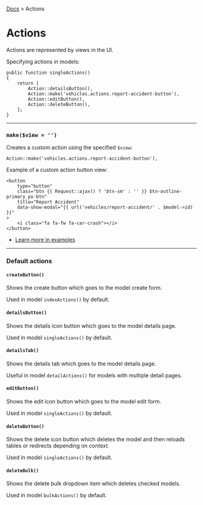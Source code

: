 [Docs](readme.md) > Actions

# Actions

Actions are represented by views in the UI.

Specifying actions in models:

    public function singleActions()
    {
        return [
            Action::detailsButton(),
            Action::make('vehicles.actions.report-accident-button'),
            Action::editButton(),
            Action::deleteButton(),
        ];
    }

---

### `make($view = '')`

Creates a custom action using the specified `$view`:

    Action::make('vehicles.actions.report-accident-button'),
    
Example of a custom action button view:

    <button
        type="button"
        class="btn {{ Request::ajax() ? 'btn-sm' : '' }} btn-outline-primary px-btn"
        title="Report Accident"
        data-show-modal="{{ url('vehicles/report-accident/' . $model->id) }}"
    >
        <i class="fa fa-fw fa-car-crash"></i>
    </button>
    
- [Learn more in examples](examples.md)

---

### Default actions

#### `createButton()`

Shows the create button which goes to the model create form.

Used in model `indexActions()` by default.

#### `detailsButton()`

Shows the details icon button which goes to the model details page.

Used in model `singleActions()` by default.

#### `detailsTab()`

Shows the details tab which goes to the model details page.

Useful in model `detailActions()` for models with multiple detail pages.

#### `editButton()`

Shows the edit icon button which goes to the model edit form.

Used in model `singleActions()` by default.

#### `deleteButton()`

Shows the delete icon button which deletes the model and then reloads tables or redirects depending on context.

Used in model `singleActions()` by default.

#### `deleteBulk()`

Shows the delete bulk dropdown item which deletes checked models.

Used in model `bulkActions()` by default.
